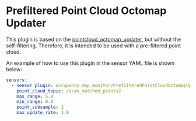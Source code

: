 # Prefiltered Point Cloud Octomap Updater

This plugin is based on
the [pointcloud_octomap_updater](https://github.com/ros-planning/moveit/tree/master/moveit_ros/perception/pointcloud_octomap_updater),
but without the self-filtering. Therefore, it is intended to be used with a pre-filtered point cloud.

An example of how to use this plugin in the sensor YAML file is shown below:

```yaml
sensors:
  - sensor_plugin: occupancy_map_monitor/PrefilteredPointCloudOctomapUpdater
    point_cloud_topic: /scan_matched_points2
    max_range: 5.0
    min_range: 0.0
    point_subsample: 1
    max_update_rate: 1.0